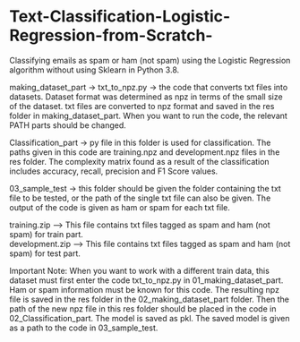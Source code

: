 # Text-Classification-Logistic-Regression-from-Scratch-
Classifying emails as spam or ham (not spam) using the Logistic Regression algorithm without using Sklearn in Python 3.8.

making_dataset_part -> txt_to_npz.py -> the code that converts txt files into datasets. Dataset format was determined as npz in terms of the small size of the dataset.
txt files are converted to npz format and saved in the res folder in making_dataset_part.
When you want to run the code, the relevant PATH parts should be changed.

Classification_part -> py file in this folder is used for classification. The paths given in this code are training.npz and development.npz files in the res folder.
The complexity matrix found as a result of the classification includes accuracy, recall, precision and F1 Score values.

03_sample_test -> this folder should be given the folder containing the txt file to be tested, or the path of the single txt file can also be given. The output of the code is given as ham or spam for each txt file.

training.zip --> This file contains txt files tagged as spam and ham (not spam) for train part.   
development.zip --> This file contains txt files tagged as spam and ham (not spam) for test part.
                        
Important Note: When you want to work with a different train data, this dataset must first enter the code txt_to_npz.py in 01_making_dataset_part. Ham or spam information must be known for this code. The resulting npz file is saved in the res folder in the 02_making_dataset_part folder. Then the path of the new npz file in this res folder should be placed in the code in 02_Classification_part. The model is saved as pkl. The saved model is given as a path to the code in 03_sample_test.
